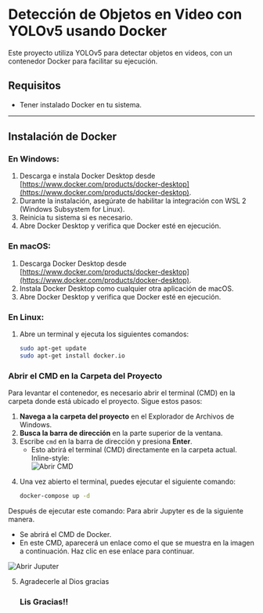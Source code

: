 # Detección de Objetos en Video con YOLOv5 usando Docker

Este proyecto utiliza YOLOv5 para detectar objetos en videos, con un contenedor Docker para facilitar su ejecución.

## Requisitos

- Tener instalado Docker en tu sistema.

---

## Instalación de Docker

### En Windows:
1. Descarga e instala Docker Desktop desde [https://www.docker.com/products/docker-desktop](https://www.docker.com/products/docker-desktop).
2. Durante la instalación, asegúrate de habilitar la integración con WSL 2 (Windows Subsystem for Linux).
3. Reinicia tu sistema si es necesario.
4. Abre Docker Desktop y verifica que Docker esté en ejecución.

### En macOS:
1. Descarga Docker Desktop desde [https://www.docker.com/products/docker-desktop](https://www.docker.com/products/docker-desktop).
2. Instala Docker Desktop como cualquier otra aplicación de macOS.
3. Abre Docker Desktop y verifica que Docker esté en ejecución.

### En Linux:
1. Abre un terminal y ejecuta los siguientes comandos:
   ```bash
   sudo apt-get update
   sudo apt-get install docker.io

### Abrir el CMD en la Carpeta del Proyecto

Para levantar el contenedor, es necesario abrir el terminal (CMD) en la carpeta donde está ubicado el proyecto. Sigue estos pasos:

1. **Navega a la carpeta del proyecto** en el Explorador de Archivos de Windows.
2. **Busca la barra de dirección** en la parte superior de la ventana.
3. Escribe `cmd` en la barra de dirección y presiona **Enter**.
   - Esto abrirá el terminal (CMD) directamente en la carpeta actual.
   Inline-style:  
![Abrir CMD](https://github.com/verissimus11/VisionArtificial/blob/main/cmd.png "Abrir CMD en Windows")


[cmd]: https://github.com/verissimus11/VisionArtificial/blob/main/cmd.png "Abrir CMD en Windows"

   
4. Una vez abierto el terminal, puedes ejecutar el siguiente comando:
   ```bash
   docker-compose up -d

Después de ejecutar este comando:
Para abrir Jupyter es de la siguiente manera.

- Se abrirá el CMD de Docker.
- En este CMD, aparecerá un enlace como el que se muestra en la imagen a continuación. Haz clic en ese enlace para continuar.

![Abrir Juputer](https://github.com/verissimus11/VisionArtificial/blob/main/docker.png "Abrir Jupyter")


[dockers]: https://github.com/verissimus11/VisionArtificial/blob/main/docker.png "Abrir Jupyter"

5. Agradecerle al Dios gracias
      ### Lis Gracias!!
